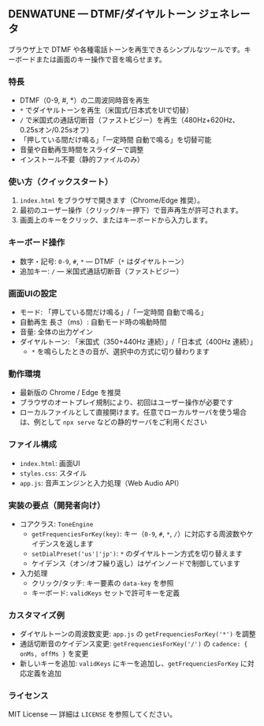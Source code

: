## DENWATUNE — DTMF/ダイヤルトーン ジェネレータ

ブラウザ上で DTMF や各種電話トーンを再生できるシンプルなツールです。キーボードまたは画面のキー操作で音を鳴らせます。

### 特長
- DTMF（0-9, #, *）の二周波同時音を再生
- `*` でダイヤルトーンを再生（米国式/日本式をUIで切替）
- `/` で米国式の通話切断音（ファストビジー）を再生（480Hz+620Hz、0.25sオン/0.25sオフ）
- 「押している間だけ鳴る」「一定時間 自動で鳴る」を切替可能
- 音量や自動再生時間をスライダーで調整
- インストール不要（静的ファイルのみ）

### 使い方（クイックスタート）
1. `index.html` をブラウザで開きます（Chrome/Edge 推奨）。
2. 最初のユーザー操作（クリック/キー押下）で音声再生が許可されます。
3. 画面上のキーをクリック、またはキーボードから入力します。

### キーボード操作
- 数字・記号: `0-9`, `#`, `*` — DTMF（`*` はダイヤルトーン）
- 追加キー: `/` — 米国式通話切断音（ファストビジー）

### 画面UIの設定
- モード: 「押している間だけ鳴る」/「一定時間 自動で鳴る」
- 自動再生 長さ（ms）: 自動モード時の鳴動時間
- 音量: 全体の出力ゲイン
- ダイヤルトーン: 「米国式（350+440Hz 連続）」/「日本式（400Hz 連続）」
  - `*` を鳴らしたときの音が、選択中の方式に切り替わります

### 動作環境
- 最新版の Chrome / Edge を推奨
- ブラウザのオートプレイ規制により、初回はユーザー操作が必要です
- ローカルファイルとして直接開けます。任意でローカルサーバを使う場合は、例として `npx serve` などの静的サーバをご利用ください

### ファイル構成
- `index.html`: 画面UI
- `styles.css`: スタイル
- `app.js`: 音声エンジンと入力処理（Web Audio API）

### 実装の要点（開発者向け）
- コアクラス: `ToneEngine`
  - `getFrequenciesForKey(key)`: キー（`0-9`, `#`, `*`, `/`）に対応する周波数やケイデンスを返します
  - `setDialPreset('us'|'jp')`: `*` のダイヤルトーン方式を切り替えます
  - ケイデンス（オン/オフ繰り返し）はゲインノードで制御しています
- 入力処理
  - クリック/タッチ: キー要素の `data-key` を参照
  - キーボード: `validKeys` セットで許可キーを定義

### カスタマイズ例
- ダイヤルトーンの周波数変更: `app.js` の `getFrequenciesForKey('*')` を調整
- 通話切断音のケイデンス変更: `getFrequenciesForKey('/')` の `cadence: { onMs, offMs }` を変更
- 新しいキーを追加: `validKeys` にキーを追加し、`getFrequenciesForKey` に対応定義を追加

### ライセンス
MIT License — 詳細は `LICENSE` を参照してください。



